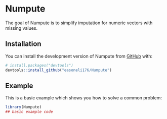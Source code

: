 
<!-- README.md is generated from README.Rmd. Please edit that file -->

# Numpute

<!-- badges: start -->
<!-- badges: end -->

The goal of Numpute is to simplify imputation for numeric vectors with
missing values.

## Installation

You can install the development version of Numpute from
[GitHub](https://github.com/) with:

``` r
# install.packages("devtools")
devtools::install_github("easoneli176/Numpute")
```

## Example

This is a basic example which shows you how to solve a common problem:

``` r
library(Numpute)
## basic example code
```
